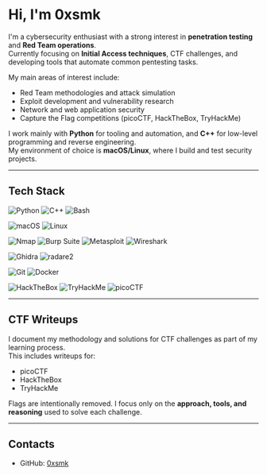 # Hi, I'm 0xsmk

I'm a cybersecurity enthusiast with a strong interest in **penetration testing** and **Red Team operations**.  
Currently focusing on **Initial Access techniques**, CTF challenges, and developing tools that automate common pentesting tasks.  

My main areas of interest include:  
- Red Team methodologies and attack simulation  
- Exploit development and vulnerability research  
- Network and web application security  
- Capture the Flag competitions (picoCTF, HackTheBox, TryHackMe)  

I work mainly with **Python** for tooling and automation, and **C++** for low-level programming and reverse engineering.  
My environment of choice is **macOS/Linux**, where I build and test security projects.  

---

## Tech Stack

![Python](https://img.shields.io/badge/-Python-3776AB?style=flat&logo=python&logoColor=white)
![C++](https://img.shields.io/badge/-C++-00599C?style=flat&logo=c%2B%2B&logoColor=white)
![Bash](https://img.shields.io/badge/-Bash-4EAA25?style=flat&logo=gnu-bash&logoColor=white)

![macOS](https://img.shields.io/badge/-macOS-000000?style=flat&logo=apple&logoColor=white)
![Linux](https://img.shields.io/badge/-Linux-FCC624?style=flat&logo=linux&logoColor=black)

![Nmap](https://img.shields.io/badge/-Nmap-2C2C2C?style=flat&logo=nmap&logoColor=white)
![Burp Suite](https://img.shields.io/badge/-Burp%20Suite-FF6C37?style=flat&logo=burp-suite&logoColor=white)
![Metasploit](https://img.shields.io/badge/-Metasploit-2C2C2C?style=flat&logo=metasploit&logoColor=white)
![Wireshark](https://img.shields.io/badge/-Wireshark-1679A7?style=flat&logo=wireshark&logoColor=white)

![Ghidra](https://img.shields.io/badge/-Ghidra-6C6C6C?style=flat&logo=ghidra&logoColor=white)
![radare2](https://img.shields.io/badge/-radare2-DA1212?style=flat&logo=radare&logoColor=white)

![Git](https://img.shields.io/badge/-Git-F05032?style=flat&logo=git&logoColor=white)
![Docker](https://img.shields.io/badge/-Docker-2496ED?style=flat&logo=docker&logoColor=white)

![HackTheBox](https://img.shields.io/badge/-HackTheBox-9FEF00?style=flat&logo=hackthebox&logoColor=black)
![TryHackMe](https://img.shields.io/badge/-TryHackMe-FF0000?style=flat&logo=tryhackme&logoColor=white)
![picoCTF](https://img.shields.io/badge/-picoCTF-000000?style=flat&logo=ctf&logoColor=white)

---

## CTF Writeups

I document my methodology and solutions for CTF challenges as part of my learning process.  
This includes writeups for:  
- picoCTF  
- HackTheBox  
- TryHackMe  

Flags are intentionally removed. I focus only on the **approach, tools, and reasoning** used to solve each challenge.

---

## Contacts

- GitHub: [0xsmk](https://github.com/0xsmk)
